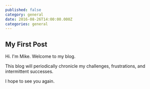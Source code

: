 ```yaml
---
published: false
category: general
date: 2016-08-26T14:00:00.000Z
categories: general
---
```

## My First Post

Hi. I'm Mike. Welcome to my blog.

This blog will periodically chronicle my challenges, frustrations, and intermittent successes.

I hope to see you again.
